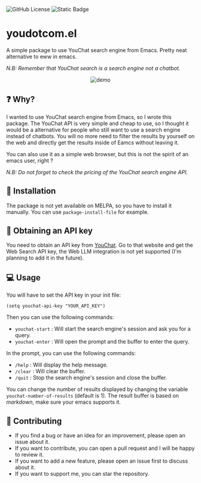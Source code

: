 ![GitHub License](https://img.shields.io/github/license/SamuelVanie/youdotcom.el)
![Static Badge](https://img.shields.io/badge/Emacs%20-%2029.1%20-%20orange)

# youdotcom.el

A simple package to use YouChat search engine from Emacs.
Pretty neat alternative to eww in emacs.

*N.B: Remember that YouChat search is a search engine not a chatbot.*

<p align="center">
  <img alt="demo" src="./assets/demo.gif">
</p>


## ❓ Why?

I wanted to use YouChat search engine from Emacs, so I wrote this package.
The YouChat API is very simple and cheap to use, so I thought it would be a alternative for people who still want to use a search engine instead of chatbots.
You will no more need to filter the results by yourself on the web and directly get the results inside of Eamcs without leaving it.

You can also use it as a simple web browser, but this is not the spirit of an emacs user, right ?

*N.B: Do not forget to check the pricing of the YouChat search engine API.*

## 💾 Installation

The package is not yet available on MELPA, so you have to install it manually.
You can use `package-install-file` for example.


## 🔑 Obtaining an API key

You need to obtain an API key from [YouChat](https://api.you.com/).
Go to that website and get the Web Search API key, the Web LLM integration is not yet supported (I'm planning to add it in the future).


## 💻 Usage

You will have to set the API key in your init file:

```elisp
(setq youchat-api-key "YOUR_API_KEY")
```

Then you can use the following commands:

- `youchat-start` : Will start the search engine's session and ask you for a query.
- `youchat-enter` : Will open the prompt and the buffer to enter the query.

In the prompt, you can use the following commands:

- `/help` : Will display the help message.
- `/clear` : Will clear the buffer.
- `/quit` : Stop the search engine's session and close the buffer.

You can change the number of results displayed by changing the variable `youchat-number-of-results` (default is 1).
The result buffer is based on *markdown*, make sure your emacs supports it.

## 👊 Contributing

- If you find a bug or have an idea for an improvement, please open an issue about it.
- If you want to contribute, you can open a pull request and I will be happy to review it.
- If you want to add a new feature, please open an issue first to discuss about it.
- If you want to support me, you can star the repository.
